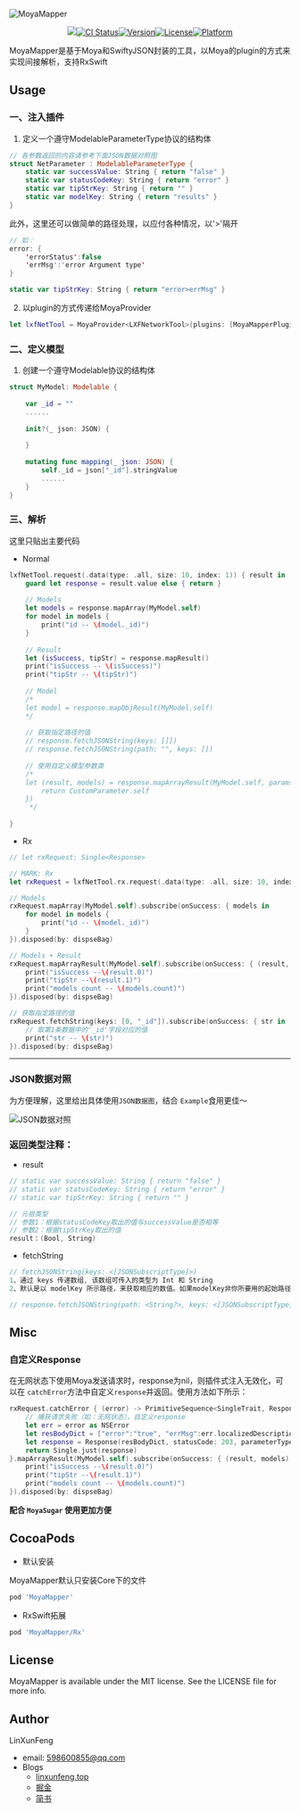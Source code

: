 ![MoyaMapper](https://github.com/LinXunFeng/MoyaMapper/raw/master/Screenshots/MoyaMapper.png)



<center>

[![](https://img.shields.io/badge/author-LinXunFeng-blue.svg)](https://cocoapods.org/pods/MoyaMapper)[![CI Status](https://img.shields.io/travis/LinXunFeng/MoyaMapper.svg?style=flat)](https://travis-ci.org/LinXunFeng/MoyaMapper)[![Version](https://img.shields.io/cocoapods/v/MoyaMapper.svg?style=flat)](https://cocoapods.org/pods/MoyaMapper)[![License](https://img.shields.io/github/license/LinXunFeng/MoyaMapper.svg)](https://cocoapods.org/pods/MoyaMapper)[![Platform](https://img.shields.io/cocoapods/p/MoyaMapper.svg?style=flat)](https://cocoapods.org/pods/MoyaMapper)

</center>

MoyaMapper是基于Moya和SwiftyJSON封装的工具，以Moya的plugin的方式来实现间接解析，支持RxSwift

## Usage

### 一、注入插件 

1. 定义一个遵守ModelableParameterType协议的结构体

```swift
// 各参数返回的内容请参考下面JSON数据对照图
struct NetParameter : ModelableParameterType {
    static var successValue: String { return "false" }
    static var statusCodeKey: String { return "error" }
    static var tipStrKey: String { return "" }
    static var modelKey: String { return "results" }
}
```

此外，这里还可以做简单的路径处理，以应付各种情况，以'>'隔开

```swift
// 如：
error: {
    'errorStatus':false
    'errMsg':'error Argument type'
}

static var tipStrKey: String { return "error>errMsg" }
```



2. 以plugin的方式传递给MoyaProvider

```swift
let lxfNetTool = MoyaProvider<LXFNetworkTool>(plugins: [MoyaMapperPlugin(NetParameter.self)])
```

### 二、定义模型

1. 创建一个遵守Modelable协议的结构体

```swift
struct MyModel: Modelable {
    
    var _id = ""
    ......
    
    init?(_ json: JSON) {
        
    }
    
    mutating func mapping(_ json: JSON) {
        self._id = json["_id"].stringValue
        ......
    }
}
```



### 三、解析

这里只贴出主要代码

- Normal

```swift
lxfNetTool.request(.data(type: .all, size: 10, index: 1)) { result in
    guard let response = result.value else { return }
    
    // Models
    let models = response.mapArray(MyModel.self)
    for model in models {
        print("id -- \(model._id)")
    }
    
    // Result
    let (isSuccess, tipStr) = response.mapResult()
    print("isSuccess -- \(isSuccess)")
    print("tipStr -- \(tipStr)")
    
    // Model
    /*
    let model = response.mapObjResult(MyModel.self)
    */
    
    // 获取指定路径的值
    // response.fetchJSONString(keys: []])
    // response.fetchJSONString(path: "", keys: [])
    
    // 使用自定义模型参数类
    /*
    let (result, models) = response.mapArrayResult(MyModel.self, params: { () -> (ModelableParameterType.Type) in
        return CustomParameter.self
    })
     */
    
}
```

- Rx

```swift
// let rxRequest: Single<Response>

// MARK: Rx
let rxRequest = lxfNetTool.rx.request(.data(type: .all, size: 10, index: 1))

// Models
rxRequest.mapArray(MyModel.self).subscribe(onSuccess: { models in
    for model in models {
        print("id -- \(model._id)")
    }
}).disposed(by: dispseBag)

// Models + Result
rxRequest.mapArrayResult(MyModel.self).subscribe(onSuccess: { (result, models) in
    print("isSuccess --\(result.0)")
    print("tipStr --\(result.1)")
    print("models count -- \(models.count)")
}).disposed(by: dispseBag)

// 获取指定路径的值
rxRequest.fetchString(keys: [0, "_id"]).subscribe(onSuccess: { str in
    // 取第1条数据中的'_id'字段对应的值
    print("str -- \(str)")
}).disposed(by: dispseBag)
```

<hr>

### JSON数据对照

为方便理解，这里给出具体使用`JSON数据图`，结合 `Example`食用更佳～

![JSON数据对照](https://github.com/LinXunFeng/MoyaMapper/raw/master/Screenshots/JSON数据对照.png)

### 返回类型注释：

- result

```swift
// static var successValue: String { return "false" }
// static var statusCodeKey: String { return "error" }
// static var tipStrKey: String { return "" }

// 元祖类型
// 参数1：根据statusCodeKey取出的值与successValue是否相等
// 参数2：根据tipStrKey取出的值
result：(Bool, String)
```

- fetchString

```swift
// fetchJSONString(keys: <[JSONSubscriptType]>)
1、通过 keys 传递数组, 该数组可传入的类型为 Int 和 String
2、默认是以 modelKey 所示路径，来获取相应的数值。如果modelKey非你所要用的起始路径，可以使用下方的重载方法重新指定路径

// response.fetchJSONString(path: <String?>, keys: <[JSONSubscriptType]>)
```



## Misc

### 自定义Response

在无网状态下使用Moya发送请求时，response为nil，则插件式注入无效化，可以在 `catchError`方法中自定义`response`并返回。使用方法如下所示：

```swift
rxRequest.catchError { (error) -> PrimitiveSequence<SingleTrait, Response> in
    // 捕获请求失败（如：无网状态），自定义response
    let err = error as NSError
    let resBodyDict = ["error":"true", "errMsg":err.localizedDescription]
    let response = Response(resBodyDict, statusCode: 203, parameterType: NetParameter.self)
    return Single.just(response)
}.mapArrayResult(MyModel.self).subscribe(onSuccess: { (result, models) in
    print("isSuccess --\(result.0)")
    print("tipStr --\(result.1)")
    print("models count -- \(models.count)")
}).disposed(by: dispseBag)
```



**配合 `MoyaSugar` 使用更加方便**



## CocoaPods

- 默认安装

MoyaMapper默认只安装Core下的文件

```ruby
pod 'MoyaMapper'
```



- RxSwift拓展

```ruby
pod 'MoyaMapper/Rx'
```



## License

MoyaMapper is available under the MIT license. See the LICENSE file for more info.



## Author

LinXunFeng

- email: 598600855@qq.com
- Blogs
  - [linxunfeng.top](http://linxunfeng.top/)
  - [掘金](https://juejin.im/user/58f8065e61ff4b006646c72d/posts)
  -  [简书](https://www.jianshu.com/u/31e85e7a22a2)